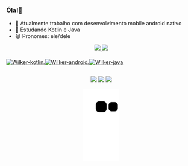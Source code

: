 ### Óla!👋

- 🔭 Atualmente trabalho com desenvolvimento mobile android nativo
- 🌱 Estudando Kotlin e Java
- 😄 Pronomes: ele/dele

<div align="center">
  <a href="https://github.com/wilker-lab">
  <img height="150em" src="https://github-readme-stats.vercel.app/api?username=wilker-lab&show_icons=true&theme=dark&include_all_commits=true&count_private=true"/>
  <img height="150em" src="https://github-readme-stats.vercel.app/api/top-langs/?username=wilker-lab&layout=compact&langs_count=7&theme=dark"/>
</div>  
  <div
       align="rigth"><br>
    <img align="center" alt="Wilker-kotlin" height="30" width="40" src="https://cdn.jsdelivr.net/gh/devicons/devicon/icons/kotlin/kotlin-original.svg">
    <img align="center" alt="Wilker-android" height="30" width="40" src="https://cdn.jsdelivr.net/gh/devicons/devicon/icons/android/android-original.svg">
    <img align="center" alt="Wilker-java" height="30" width="40" src="https://cdn.jsdelivr.net/gh/devicons/devicon/icons/java/java-original.svg">          
  </div>
 
  ##
  
  <div align="center"> 
    <a href="https://instagram.com/wilkeermacedo" target="_blank"><img src="https://img.shields.io/badge/-Instagram-%23E4405F?style=for-the-badge&logo=instagram&logoColor=white" target="_blank"></a>
    <a href = "mailto:wilkermaceedo@gmail.com"><img src="https://img.shields.io/badge/-Gmail-%23333?style=for-the-badge&logo=gmail&logoColor=white" target="_blank"></a>
    <a href="https://www.linkedin.com/in/wilkermacedo" target="_blank"><img src="https://img.shields.io/badge/-LinkedIn-%230077B5?style=for-the-badge&logo=linkedin&logoColor=white" target="_blank"></a> 
 
 ![Snake animation](https://github.com/wilker-lab/wilker-lab/blob/output/github-contribution-grid-snake.svg)
    
</div>

